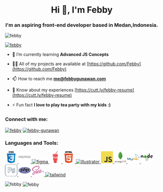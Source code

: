 <h1 align="center">Hi 👋, I'm Febby</h1>
<h3 align="center">I'm an aspiring front-end developer based in Medan,Indonesia.</h3>

<p align="left"> <img src="https://komarev.com/ghpvc/?username=febby&label=Profile%20views&color=0e75b6&style=flat" alt="febby" /> </p>

<p align="left"> <a href="https://github.com/ryo-ma/github-profile-trophy"><img src="https://github-profile-trophy.vercel.app/?username=febby" alt="febby" /></a> </p>

- 🌱 I’m currently learning **Advanced JS Concepts**

- 👨‍💻 All of my projects are available at [https://github.com/Febby](https://github.com/Febby)

- 📫 How to reach me **me@febbygunawan.com**

- 📄 Know about my experiences [https://cutt.ly/febby-resume](https://cutt.ly/febby-resume)

- ⚡ Fun fact **I love to play tea party with my kids :)**

<h3 align="left">Connect with me:</h3>
<p align="left">
<a href="https://dev.to/febby" target="blank"><img align="center" src="https://cdn.jsdelivr.net/npm/simple-icons@3.0.1/icons/dev-dot-to.svg" alt="febby" height="30" width="40" /></a>
<a href="https://linkedin.com/in/febby-gunawan" target="blank"><img align="center" src="https://cdn.jsdelivr.net/npm/simple-icons@3.0.1/icons/linkedin.svg" alt="febby-gunawan" height="30" width="40" /></a>
</p>

<h3 align="left">Languages and Tools:</h3>
<p align="left"> <a href="https://www.w3schools.com/css/" target="_blank"> <img src="https://raw.githubusercontent.com/devicons/devicon/master/icons/css3/css3-original-wordmark.svg" alt="css3" width="40" height="40"/> </a> <a href="https://expressjs.com" target="_blank"> <img src="https://raw.githubusercontent.com/devicons/devicon/master/icons/express/express-original-wordmark.svg" alt="express" width="40" height="40"/> </a> <a href="https://www.figma.com/" target="_blank"> <img src="https://www.vectorlogo.zone/logos/figma/figma-icon.svg" alt="figma" width="40" height="40"/> </a> <a href="https://gulpjs.com" target="_blank"> <img src="https://raw.githubusercontent.com/devicons/devicon/master/icons/gulp/gulp-plain.svg" alt="gulp" width="40" height="40"/> </a> <a href="https://www.w3.org/html/" target="_blank"> <img src="https://raw.githubusercontent.com/devicons/devicon/master/icons/html5/html5-original-wordmark.svg" alt="html5" width="40" height="40"/> </a> <a href="https://www.adobe.com/in/products/illustrator.html" target="_blank"> <img src="https://www.vectorlogo.zone/logos/adobe_illustrator/adobe_illustrator-icon.svg" alt="illustrator" width="40" height="40"/> </a> <a href="https://developer.mozilla.org/en-US/docs/Web/JavaScript" target="_blank"> <img src="https://raw.githubusercontent.com/devicons/devicon/master/icons/javascript/javascript-original.svg" alt="javascript" width="40" height="40"/> </a> <a href="https://www.mongodb.com/" target="_blank"> <img src="https://raw.githubusercontent.com/devicons/devicon/master/icons/mongodb/mongodb-original-wordmark.svg" alt="mongodb" width="40" height="40"/> </a> <a href="https://www.mysql.com/" target="_blank"> <img src="https://raw.githubusercontent.com/devicons/devicon/master/icons/mysql/mysql-original-wordmark.svg" alt="mysql" width="40" height="40"/> </a> <a href="https://nodejs.org" target="_blank"> <img src="https://raw.githubusercontent.com/devicons/devicon/master/icons/nodejs/nodejs-original-wordmark.svg" alt="nodejs" width="40" height="40"/> </a> <a href="https://www.photoshop.com/en" target="_blank"> <img src="https://raw.githubusercontent.com/devicons/devicon/master/icons/photoshop/photoshop-line.svg" alt="photoshop" width="40" height="40"/> </a> <a href="https://www.php.net" target="_blank"> <img src="https://raw.githubusercontent.com/devicons/devicon/master/icons/php/php-original.svg" alt="php" width="40" height="40"/> </a> <a href="https://sass-lang.com" target="_blank"> <img src="https://raw.githubusercontent.com/devicons/devicon/master/icons/sass/sass-original.svg" alt="sass" width="40" height="40"/> </a> <a href="https://tailwindcss.com/" target="_blank"> <img src="https://www.vectorlogo.zone/logos/tailwindcss/tailwindcss-icon.svg" alt="tailwind" width="40" height="40"/> </a> </p>

<p><img align="left" src="https://github-readme-stats.vercel.app/api/top-langs?username=febby&show_icons=true&locale=en&layout=compact" alt="febby" /></p>

<p>&nbsp;<img align="center" src="https://github-readme-stats.vercel.app/api?username=febby&show_icons=true&locale=en" alt="febby" /></p>
